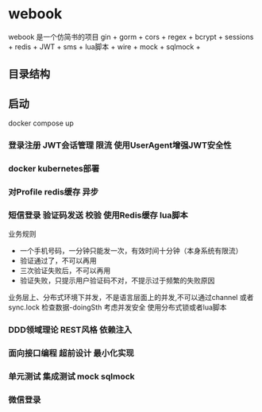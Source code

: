 # webook
webook 是一个仿简书的项目
gin + gorm + cors + regex + bcrypt + sessions + redis + JWT + sms + lua脚本 + wire + mock + sqlmock 
+ 
## 目录结构

## 启动
docker compose up

### 登录注册 JWT会话管理 限流 使用UserAgent增强JWT安全性
### docker kubernetes部署
### 对Profile redis缓存 异步
### 短信登录 验证码发送 校验 使用Redis缓存 lua脚本
业务规则
- 一个手机号码，一分钟只能发一次，有效时间十分钟（本身系统有限流）
- 验证通过了，不可以再用
- 三次验证失败后，不可以再用
- 验证失败，只提示用户验证码不对，不提示过于频繁的失败原因

业务层上、分布式环境下并发，不是语言层面上的并发,不可以通过channel 或者 sync.lock 
检查数据-doingSth 考虑并发安全
使用分布式锁或者lua脚本

### DDD领域理论  REST风格 依赖注入
### 面向接口编程 超前设计 最小化实现
### 单元测试 集成测试 mock sqlmock
### 微信登录


